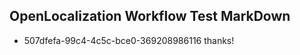 ## OpenLocalization Workflow Test MarkDown
* 507dfefa-99c4-4c5c-bce0-369208986116 thanks!

<!--HONumber=Jul16_HO3-->


